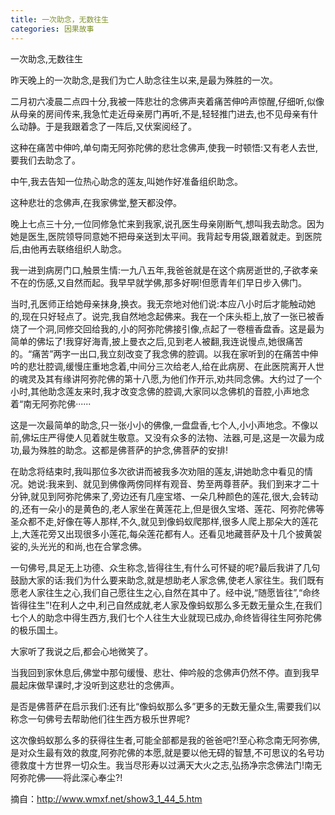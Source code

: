 ```yaml
---
title: 一次助念，无数往生
categories: 因果故事
---
```


	   
一次助念,无数往生

昨天晚上的一次助念,是我们为亡人助念往生以来,是最为殊胜的一次。

二月初六凌晨二点四十分,我被一阵悲壮的念佛声夹着痛苦伸吟声惊醒,仔细听,似像从母亲的房间传来,我急忙走近母亲房门再听,不是,轻轻推门进去,也不见母亲有什么动静。于是我跟着念了一阵后,又伏案阅经了。

这种在痛苦中伸吟,单句南无阿弥陀佛的悲壮念佛声,使我一时顿悟:又有老人去世,要我们去助念了。

中午,我去告知一位热心助念的莲友,叫她作好准备组织助念。

这种悲壮的念佛声,在我家佛堂,整天都没停。

晚上七点三十分,一位同修急忙来到我家,说孔医生母亲刚断气,想叫我去助念。因为她是医生,医院领导同意她不把母亲送到太平间。我背起专用袋,跟着就走。到医院后,由他再去联络组织人助念。

我一进到病房门口,触景生情:一九八五年,我爸爸就是在这个病房逝世的,子欲孝亲不在的伤感,又自然而起。我早早就学佛,那多好啊!但愿青年们早日步入佛门。

当时,孔医师正给她母亲抹身,换衣。我无奈地对他们说:本应八小时后才能触动她的,现在只好轻点了。说完,我自然地念起佛来。我在一个床头柜上,放了一张已被香烧了一个洞,同修交回给我的,小的阿弥陀佛接引像,点起了一卷檀香盘香。这是最为简单的佛坛了!我穿好海青,披上曼衣之后,见到老人被翻,我连说慢点,她很痛苦的。“痛苦”两字一出口,我立刻改变了我念佛的腔调。以我在家听到的在痛苦中伸吟的悲壮腔调,缓慢庄重地念着,中间分三次给老人,给在此病房、在此医院离开人世的魂灵及其有缘讲阿弥陀佛的第十八愿,为他们作开示,劝共同念佛。大约过了一个小时,其他助念莲友来时,我才改变念佛的腔调,大家同以念佛机的音腔,小声地念着“南无阿弥陀佛······

这是一次最简单的助念,只一张小小的佛像,一盘盘香,七个人,小小声地念。不像以前,佛坛庄严得使人见着就生敬意。又没有众多的法物、法器,可是,这是一次最为成功,最为殊胜的助念。这都是佛菩萨的护念,佛菩萨的安排!

在助念将结束时,我叫那位多次欲讲而被我多次劝阻的莲友,讲她助念中看见的情况。她说:我来到、就见到佛像两傍同样有观音、势至两尊菩萨。我们到来才二十分钟,就见到阿弥陀佛来了,旁边还有几座宝塔、一朵几种颜色的莲花,很大,会转动的,还有一朵小的是黄色的,老人家坐在黄莲花上,但是很久宝塔、莲花、阿弥陀佛等圣众都不走,好像在等人那样,不久,就见到像蚂蚁爬那样,很多人爬上那朵大的莲花上,大莲花旁又出现很多小莲花,每朵莲花都有人。还看见地藏菩萨及十几个披黄袈娑的,头光光的和尚,也在合掌念佛。

一句佛号,具足无上功德、众生称念,皆得往生,有什么可怀疑的呢?最后我讲了几句鼓励大家的话:我们为什么要来助念,就是想助老人家念佛,使老人家往生。我们既有愿老人家往生之心,我们自己愿往生之心,自然在其中了。经中说,“随愿皆往”,“命终皆得往生”!在利人之中,利己自然成就,老人家及像蚂蚁那么多无数无量众生,在我们七个人的助念中得生西方,我们七个人往生大业就现已成办,命终皆得往生阿弥陀佛的极乐国土。

大家听了我说之后,都会心地微笑了。

当我回到家休息后,佛堂中那句缓慢、悲壮、伸吟般的念佛声仍然不停。直到我早晨起床做早课时,才没听到这悲壮的念佛声。

是否是佛菩萨在启示我们:还有比“像蚂蚁那么多”更多的无数无量众生,需要我们以称念一句佛号去帮助他们往生西方极乐世界呢?

这次像蚂蚁那么多的获得往生者,可能全部都是我的爸爸吧?!至心称念南无阿弥佛,是对众生最有效的救度,阿弥陀佛的本愿,就是要以他无碍的智慧,不可思议的名号功德救度十方世界一切众生。我当尽形寿以过满天大火之志,弘扬净宗念佛法门!南无阿弥陀佛——将此深心奉尘?!

摘自：http://www.wmxf.net/show3_1_44_5.htm